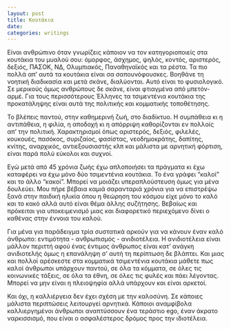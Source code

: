 ```yaml
---
layout: post
title: Κουτάκια
date: 
categories: writings
---
```


Είναι ανθρώπινο όταν γνωρίζεις κάποιον να τον κατηγοριοποιείς στα κουτάκια του μυαλού σου: όμορφος, άσχημος, ψηλός, κοντός, αριστερός, δεξιός, ΠΑΣΟΚ, ΝΔ, Ολυμπιακός, Παναθηναϊκός και τα ρέστα. Τα πιο πολλά απ’ αυτά τα κουτάκια είναι σα σαπουνόφουσκες. Βοηθάνε τη νοητική διαδικασία και μετά σκάνε, διαλύονται. Αυτό είναι το φυσιολογικό. Σε μερικούς όμως ανθρώπους δε σκάνε, είναι φτιαγμένα από μπετόν-αρμέ. Για τους περισσότερους Έλληνες τα τσιμεντένια κουτάκια της προκατάληψης είναι αυτά της πολιτικής και κομματικής τοποθέτησης. 

Το βλέπεις παντού, στην καθημερινή ζωή, στο διαδίκτυο. Η συμπάθεια κι η αντιπάθεια, η φιλία, η αποδοχή κι η απόρριψη καθορίζονται εν πολλοίς απ’ την πολιτική. Χαρακτηρισμοί όπως αριστερός, δεξιός, φιλελές, κουκουές, πασόκος, συριζαίος, φασίστας, νεοδημοκράτης, δαπίτης, κνίτης, αναρχικός, αντιεξουσιαστής κλπ και μάλιστα με αρνητική φόρτιση, είναι παρά πολύ εύκολοι και συχνοί. 

Εγώ μετά από 45 χρόνια ζωής έχω απλοποιήσει τα πράγματα κι έχω καταφέρει να έχω μόνο δύο τσιμεντένια κουτάκια. Το ένα γράφει “καλοί” και το άλλο “κακοί”. Μπορεί να μοιάζει υπεραπλούστευση όμως για μένα δουλεύει. Μου πήρε βέβαια καμιά σαρανταριά χρόνια για να επιστρέψω ξανά στην παιδική ηλικία όπου η θεώρηση του κόσμου είχε μόνο το καλό και το κακό αλλά αυτό είναι θέμα άλλης συζήτησης. Βεβαίως και πρόκειται για υποκειμενισμό μιας και διαφορετικό περιεχόμενο δίνει ο καθένας στην έννοια του καλού. 

Για μένα για παράδειγμα τρία συστατικά αρκούν για να κάνουν έναν καλό άνθρωπο: εντιμότητα - ανθρωπισμός - ανιδιοτέλεια. Η ανιδιοτέλεια είναι μάλλον περιττή αφού ένας έντιμος άνθρωπος είναι κατ’ ανάγκη ανιδιοτελής όμως η επανάληψη σ’ αυτή τη περίπτωση δε βλάπτει. Και μιας και πολλοί αρέσκεστε στα κομματικά τσιμεντένια κουτάκια μάθετε πως καλοί άνθρωποι υπάρχουν παντού, σε όλα τα κόμματα, σε όλες τις κοινωνικές τάξεις, σε όλα τα έθνη, σε όλες τις φυλές και πάει λέγοντας. Μπορεί να μην είναι η πλειοψηφία αλλά υπάρχουν και είναι αρκετοί. 

Και όχι, η καλλιέργεια δεν έχει σχέση με την καλοσύνη. Σε κάποιες μάλιστα περιπτώσεις λειτουργεί αρνητικά. Κάποιοι αναμφίβολα καλλιεργημένοι άνθρωποι αναπτύσσουν ένα τεράστιο ego, έναν άκρατο ναρκισσισμό, που είναι ο ασφαλέστερος δρόμος προς την ιδιοτέλεια.
